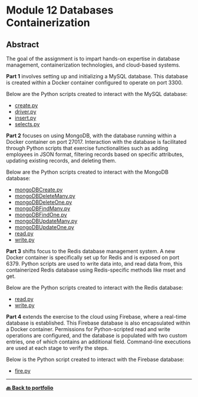 # Module 12 Databases Containerization

## Abstract
The goal of the assignment is to impart hands-on expertise in database management, containerization technologies, and cloud-based systems.

**Part 1** involves setting up and initializing a MySQL database. This database is created within a Docker container configured to operate on port 3300.

Below are the Python scripts created to interact with the MySQL database:
- [create.py](https://github.com/Nicolagg/Data_Engineering_Certificate/blob/main/Module_12_Databases_Containerization/Part%201/create.py)
- [driver.py](https://github.com/Nicolagg/Data_Engineering_Certificate/blob/main/Module_12_Databases_Containerization/Part%201/driver.py)
- [insert.py](https://github.com/Nicolagg/Data_Engineering_Certificate/blob/main/Module_12_Databases_Containerization/Part%201/insert.py)
- [selects.py](https://github.com/Nicolagg/Data_Engineering_Certificate/blob/main/Module_12_Databases_Containerization/Part%201/selects.py)
  
**Part 2** focuses on using MongoDB, with the database running within a Docker container on port 27017. Interaction with the database is facilitated through Python scripts that exercise functionalities such as adding employees in JSON format, filtering records based on specific attributes, updating existing records, and deleting them.

Below are the Python scripts created to interact with the MongoDB database:
- [mongoDBCreate.py](part%202/mongoDBFindOne.py)
- [mongoDBDeleteMany.py](part%202/mongoDBDeleteMany.py)
- [mongoDBDeleteOne.py](part%202/mongoDBDeleteOne.py)
- [mongoDBFindMany.py](part%202/mongoDBFindMany.py)
- [mongoDBFindOne.py](part%202/mongoDBFindOne.py)
- [mongoDBUpdateMany.py](part%202/mongoDBUpdateMany.py)
- [mongoDBUpdateOne.py](part%202/mongoDBUpdateOne.py)
- [read.py](part%202/read.py)
- [write.py](part%202/write.py)

**Part 3** shifts focus to the Redis database management system. A new Docker container is specifically set up for Redis and is exposed on port 6379. Python scripts are used to write data into, and read data from, this containerized Redis database using Redis-specific methods like mset and get.

Below are the Python scripts created to interact with the Redis database:
- [read.py](Part%203/read.py)
- [write.py](Part%203/write.py)
  
**Part 4** extends the exercise to the cloud using Firebase, where a real-time database is established. This Firebase database is also encapsulated within a Docker container. Permissions for Python-scripted read and write operations are configured, and the database is populated with two custom entries, one of which contains an additional field. Command-line executions are used at each stage to verify the steps.

Below is the Python script created to interact with the Firebase database:
- [fire.py](Part%204/fire.py)

---
**[🔙 Back to portfolio](https://nicolagg.github.io/)**
